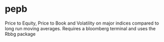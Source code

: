 # pepb
Price to Equity, Price to Book and Volatility on major indices compared to long run moving averages.
Requires a bloomberg terminal and uses the Rbbg package
